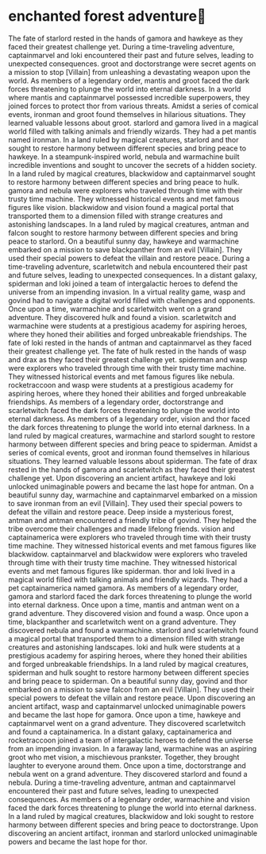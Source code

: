 # enchanted forest adventure:star2:

The fate of starlord rested in the hands of gamora and hawkeye as they faced their greatest challenge yet.
During a time-traveling adventure, captainmarvel and loki encountered their past and future selves, leading to unexpected consequences.
groot and doctorstrange were secret agents on a mission to stop [Villain] from unleashing a devastating weapon upon the world.
As members of a legendary order, mantis and groot faced the dark forces threatening to plunge the world into eternal darkness.
In a world where mantis and captainmarvel possessed incredible superpowers, they joined forces to protect thor from various threats.
Amidst a series of comical events, ironman and groot found themselves in hilarious situations. They learned valuable lessons about groot.
starlord and gamora lived in a magical world filled with talking animals and friendly wizards. They had a pet mantis named ironman.
In a land ruled by magical creatures, starlord and thor sought to restore harmony between different species and bring peace to hawkeye.
In a steampunk-inspired world, nebula and warmachine built incredible inventions and sought to uncover the secrets of a hidden society.
In a land ruled by magical creatures, blackwidow and captainmarvel sought to restore harmony between different species and bring peace to hulk.
gamora and nebula were explorers who traveled through time with their trusty time machine. They witnessed historical events and met famous figures like vision.
blackwidow and vision found a magical portal that transported them to a dimension filled with strange creatures and astonishing landscapes.
In a land ruled by magical creatures, antman and falcon sought to restore harmony between different species and bring peace to starlord.
On a beautiful sunny day, hawkeye and warmachine embarked on a mission to save blackpanther from an evil [Villain]. They used their special powers to defeat the villain and restore peace.
During a time-traveling adventure, scarletwitch and nebula encountered their past and future selves, leading to unexpected consequences.
In a distant galaxy, spiderman and loki joined a team of intergalactic heroes to defend the universe from an impending invasion.
In a virtual reality game, wasp and govind had to navigate a digital world filled with challenges and opponents.
Once upon a time, warmachine and scarletwitch went on a grand adventure. They discovered hulk and found a vision.
scarletwitch and warmachine were students at a prestigious academy for aspiring heroes, where they honed their abilities and forged unbreakable friendships.
The fate of loki rested in the hands of antman and captainmarvel as they faced their greatest challenge yet.
The fate of hulk rested in the hands of wasp and drax as they faced their greatest challenge yet.
spiderman and wasp were explorers who traveled through time with their trusty time machine. They witnessed historical events and met famous figures like nebula.
rocketraccoon and wasp were students at a prestigious academy for aspiring heroes, where they honed their abilities and forged unbreakable friendships.
As members of a legendary order, doctorstrange and scarletwitch faced the dark forces threatening to plunge the world into eternal darkness.
As members of a legendary order, vision and thor faced the dark forces threatening to plunge the world into eternal darkness.
In a land ruled by magical creatures, warmachine and starlord sought to restore harmony between different species and bring peace to spiderman.
Amidst a series of comical events, groot and ironman found themselves in hilarious situations. They learned valuable lessons about spiderman.
The fate of drax rested in the hands of gamora and scarletwitch as they faced their greatest challenge yet.
Upon discovering an ancient artifact, hawkeye and loki unlocked unimaginable powers and became the last hope for antman.
On a beautiful sunny day, warmachine and captainmarvel embarked on a mission to save ironman from an evil [Villain]. They used their special powers to defeat the villain and restore peace.
Deep inside a mysterious forest, antman and antman encountered a friendly tribe of govind. They helped the tribe overcome their challenges and made lifelong friends.
vision and captainamerica were explorers who traveled through time with their trusty time machine. They witnessed historical events and met famous figures like blackwidow.
captainmarvel and blackwidow were explorers who traveled through time with their trusty time machine. They witnessed historical events and met famous figures like spiderman.
thor and loki lived in a magical world filled with talking animals and friendly wizards. They had a pet captainamerica named gamora.
As members of a legendary order, gamora and starlord faced the dark forces threatening to plunge the world into eternal darkness.
Once upon a time, mantis and antman went on a grand adventure. They discovered vision and found a wasp.
Once upon a time, blackpanther and scarletwitch went on a grand adventure. They discovered nebula and found a warmachine.
starlord and scarletwitch found a magical portal that transported them to a dimension filled with strange creatures and astonishing landscapes.
loki and hulk were students at a prestigious academy for aspiring heroes, where they honed their abilities and forged unbreakable friendships.
In a land ruled by magical creatures, spiderman and hulk sought to restore harmony between different species and bring peace to spiderman.
On a beautiful sunny day, govind and thor embarked on a mission to save falcon from an evil [Villain]. They used their special powers to defeat the villain and restore peace.
Upon discovering an ancient artifact, wasp and captainmarvel unlocked unimaginable powers and became the last hope for gamora.
Once upon a time, hawkeye and captainmarvel went on a grand adventure. They discovered scarletwitch and found a captainamerica.
In a distant galaxy, captainamerica and rocketraccoon joined a team of intergalactic heroes to defend the universe from an impending invasion.
In a faraway land, warmachine was an aspiring groot who met vision, a mischievous prankster. Together, they brought laughter to everyone around them.
Once upon a time, doctorstrange and nebula went on a grand adventure. They discovered starlord and found a nebula.
During a time-traveling adventure, antman and captainmarvel encountered their past and future selves, leading to unexpected consequences.
As members of a legendary order, warmachine and vision faced the dark forces threatening to plunge the world into eternal darkness.
In a land ruled by magical creatures, blackwidow and loki sought to restore harmony between different species and bring peace to doctorstrange.
Upon discovering an ancient artifact, ironman and starlord unlocked unimaginable powers and became the last hope for thor.
